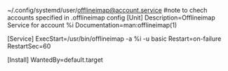 ~/.config/systemd/user/offlineimap@account.service #note to chech accounts specified in .offlineimap config
[Unit]
Description=Offlineimap Service for account %i
Documentation=man:offlineimap(1)

[Service]
ExecStart=/usr/bin/offlineimap -a %i -u basic
Restart=on-failure
RestartSec=60

[Install]
WantedBy=default.target
